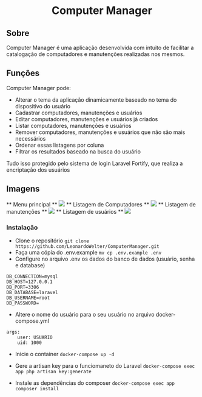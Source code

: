 <h1 align="center">Computer Manager</h1>

## Sobre

Computer Manager é uma aplicação desenvolvida com intuito de facilitar a catalogação de computadores e manutenções realizadas nos mesmos.

## Funções

Computer Manager pode:

 - Alterar o tema da aplicação dinamicamente baseado no tema do dispositivo do usuário
 - Cadastrar computadores, manutenções e usuários
 - Editar computadores, manutenções e usuários já criados
 - Listar computadores, manutenções e usuários
 - Remover computadores, manutenções e usuários que não são mais necessários
 - Ordenar essas listagens por coluna
 - Filtrar os resultados baseado na busca do usuário

Tudo isso protegido pelo sistema de login Laravel Fortify, que realiza a encriptação dos usuários

## Imagens

** Menu principal **
<img src="https://i.imgur.com/YSFDHVE.png">
** Listagem de Computadores **
<img src="https://i.imgur.com/RztGHl0.png">
** Listagem de manutenções **
<img src="https://i.imgur.com/Gbd3ORF.png">
** Listagem de usuários **
<img src="https://i.imgur.com/rjpklOM.png">

### Instalação

- Clone o repositório
`git clone https://github.com/LeonardoWelter/ComputerManager.git`
- Faça uma cópia do .env.example
`mv cp .env.example .env`
- Configure no arquivo .env os dados do banco de dados (usuário, senha e database)
```
DB_CONNECTION=mysql
DB_HOST=127.0.0.1
DB_PORT=3306
DB_DATABASE=laravel
DB_USERNAME=root
DB_PASSWORD=
```
- Altere o nome do usuário para o seu usuário no arquivo docker-compose.yml
```
args:
    user: USUARIO
    uid: 1000
```

- Inicie o container 
`docker-compose up -d`

- Gere a artisan key para o funciomaneto do Laravel
`docker-compose exec app php artisan key:generate`

- Instale as dependências do composer
`docker-compose exec app composer install`

